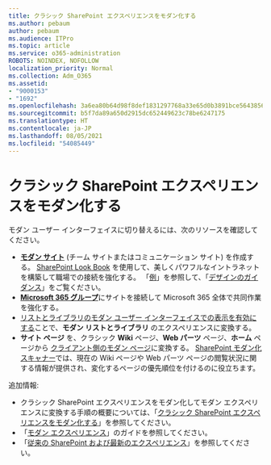 ```yaml
---
title: クラシック SharePoint エクスペリエンスをモダン化する
ms.author: pebaum
author: pebaum
ms.audience: ITPro
ms.topic: article
ms.service: o365-administration
ROBOTS: NOINDEX, NOFOLLOW
localization_priority: Normal
ms.collection: Adm_O365
ms.assetid:
- "9000153"
- "1692"
ms.openlocfilehash: 3a6ea80b64d98f8def1831297768a33e65d0b3891bce564385631ad01a5a2602
ms.sourcegitcommit: b5f7da89a650d2915dc652449623c78be6247175
ms.translationtype: HT
ms.contentlocale: ja-JP
ms.lasthandoff: 08/05/2021
ms.locfileid: "54085449"
---
```

# <a name="modernize-your-classic-sharepoint-experience"></a>クラシック SharePoint エクスペリエンスをモダン化する

モダン ユーザー インターフェイスに切り替えるには、次のリソースを確認してください。

- [**モダン サイト**](https://support.office.com/article/create-a-team-site-in-sharepoint-ef10c1e7-15f3-42a3-98aa-b5972711777d) (チーム サイトまたはコミュニケーション サイト) を作成する。 [SharePoint Look Book](https://lookbook.microsoft.com/assets/SharePoint_lookbook_2019.pdf) を使用して、美しくパワフルなイントラネットを構築して職場での接続を強化する。 「[例](https://lookbook.microsoft.com/)」を参照して、「[デザインのガイダンス](https://spdesign.azurewebsites.net/)」をご覧ください。
- [**Microsoft 365 グループ**](https://docs.microsoft.com/sharepoint/dev/transform/modernize-connect-to-office365-group)にサイトを接続して Microsoft 365 全体で共同作業を強化する。
- [リストとライブラリのモダン ユーザー インターフェイスでの表示を有効にする](https://docs.microsoft.com/sharepoint/dev/transform/modernize-userinterface-lists-and-libraries)ことで、**モダン リストとライブラリ** のエクスペリエンスに変換する。
- **サイト ページ** を、クラシック **Wiki** ページ、**Web パーツ** ページ、**ホーム** ページから [クライアント側のモダン ページ](https://docs.microsoft.com/sharepoint/dev/transform/modernize-userinterface-site-pages)に変換する。 [SharePoint モダン化スキャナー](https://docs.microsoft.com/sharepoint/dev/transform/modernize-scanner)では、現在の Wiki ページや Web パーツ ページの閲覧状況に関する情報が提供され、変化するページの優先順位を付けるのに役立ちます。

追加情報:

- クラシック SharePoint エクスペリエンスをモダン化してモダン エクスペリエンスに変換する手順の概要については、「[クラシック SharePoint エクスペリエンスをモダン化する](https://docs.microsoft.com/sharepoint/dev/transform/modernize-classic-sites)」を参照してください。
- 「[モダン エクスペリエンス](https://docs.microsoft.com/sharepoint/guide-to-sharepoint-modern-experience)」のガイドを参照してください。
- 「[従来の SharePoint および最新のエクスペリエンス](https://support.office.com/article/sharepoint-classic-and-modern-experiences-5725c103-505d-4a6e-9350-300d3ec7d73f)」を参照してください。
